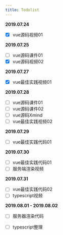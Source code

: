 ```yaml
---
title: Todolist
---
```


**2019.07.24**

- [x] vue源码视频01

**2019.07.25**

- [ ] vue源码课件01
- [x] vue源码视频02

**2019.07.27**

- [x] vue最佳实践视频01

**2019.07.28**

- [ ] vue源码课件01 
- [ ] vue源码课件02
- [ ] vue源码Xmind
- [ ] vue最佳实践视频02

**2019.07.29**

- [ ] vue最佳实践代码01

**2019.07.30**

- [ ] vue最佳实践代码01
- [ ] 服务端渲染视频

**2019.07.31**

- [ ] vue最佳实践代码02
- [ ] typescript视频

**2019.08.01 - 2019.08.02**

- [ ] 服务器渲染代码
- [ ] typescript整理




